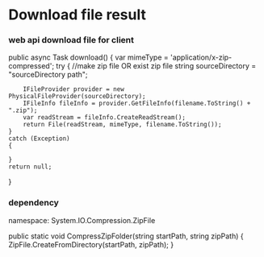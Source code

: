 # Download file result

### web api download file for client 

public async Task<FileResult> download()
{
    var mimeType = 'application/x-zip-compressed';
    try
    {
        //make zip file OR exist zip file
        string sourceDirectory = "sourceDirectory path";
    
        IFileProvider provider = new PhysicalFileProvider(sourceDirectory);
        IFileInfo fileInfo = provider.GetFileInfo(filename.ToString() + ".zip");
        var readStream = fileInfo.CreateReadStream();
        return File(readStream, mimeType, filename.ToString());
    }
    catch (Exception)
    {

    }
    return null;
}


### dependency
namespace: System.IO.Compression.ZipFile

public static void CompressZipFolder(string startPath, string zipPath)
{
    ZipFile.CreateFromDirectory(startPath, zipPath);
}



